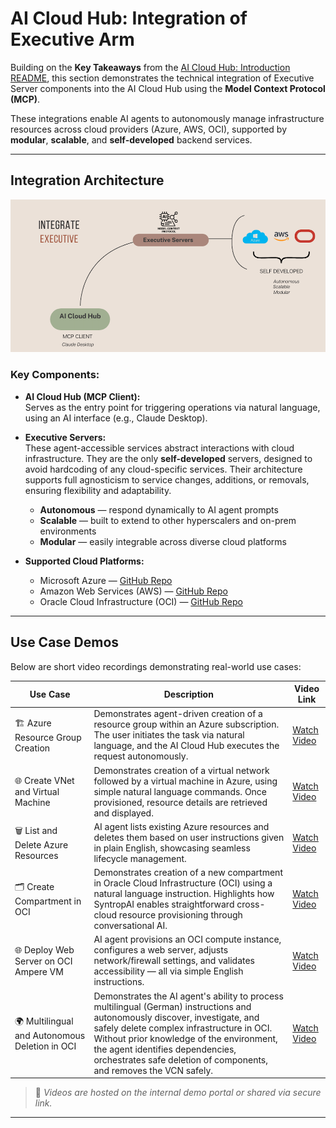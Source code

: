 # AI Cloud Hub: Integration of Executive Arm

Building on the **Key Takeaways** from the [AI Cloud Hub: Introduction README](ai-cloud-hub.md), this section demonstrates the technical integration of Executive Server components into the AI Cloud Hub using the **Model Context Protocol (MCP)**.

These integrations enable AI agents to autonomously manage infrastructure resources across cloud providers (Azure, AWS, OCI), supported by **modular**, **scalable**, and **self-developed** backend services.

---

## Integration Architecture

![Integration of Executive Arm](images/integrate-Executive.png)

### Key Components:

- **AI Cloud Hub (MCP Client):**  
  Serves as the entry point for triggering operations via natural language, using an AI interface (e.g., Claude Desktop).

- **Executive Servers:**  
  These agent-accessible services abstract interactions with cloud infrastructure. They are the only **self-developed** servers, designed to avoid hardcoding of any cloud-specific services. Their architecture supports full agnosticism to service changes, additions, or removals, ensuring flexibility and adaptability.
  
  - **Autonomous** — respond dynamically to AI agent prompts  
  - **Scalable** — built to extend to other hyperscalers and on-prem environments  
  - **Modular** — easily integrable across diverse cloud platforms

- **Supported Cloud Platforms:**  
  - Microsoft Azure — [GitHub Repo](https://github.com/simplificare-org/mcp-server-azure)  
  - Amazon Web Services (AWS) — [GitHub Repo](https://github.com/simplificare-org/mcp-server-for-aws)  
  - Oracle Cloud Infrastructure (OCI) — [GitHub Repo](https://github.com/simplificare-org/mcp-server-oci)

---

## Use Case Demos

Below are short video recordings demonstrating real-world use cases:

| Use Case                                  | Description                                                                 | Video Link         |
|-------------------------------------------|-----------------------------------------------------------------------------|--------------------|
| 🏗️ Azure Resource Group Creation          | Demonstrates agent-driven creation of a resource group within an Azure subscription. The user initiates the task via natural language, and the AI Cloud Hub executes the request autonomously. | [Watch Video](video/01_01_Azure_Creation.mov)   |
| 🌐 Create VNet and Virtual Machine         | Demonstrates creation of a virtual network followed by a virtual machine in Azure, using simple natural language commands. Once provisioned, resource details are retrieved and displayed. | [Watch Video](#)   |
| 🗑️ List and Delete Azure Resources         | AI agent lists existing Azure resources and deletes them based on user instructions given in plain English, showcasing seamless lifecycle management. | [Watch Video](#)   |
| 🗂️ Create Compartment in OCI               | Demonstrates creation of a new compartment in Oracle Cloud Infrastructure (OCI) using a natural language instruction. Highlights how SyntropAI enables straightforward cross-cloud resource provisioning through conversational AI. | [Watch Video](#)   |
| 🌐 Deploy Web Server on OCI Ampere VM       | AI agent provisions an OCI compute instance, configures a web server, adjusts network/firewall settings, and validates accessibility — all via simple English instructions. | [Watch Video](#)   |
| 🌍 Multilingual and Autonomous Deletion in OCI | Demonstrates the AI agent's ability to process multilingual (German) instructions and autonomously discover, investigate, and safely delete complex infrastructure in OCI. Without prior knowledge of the environment, the agent identifies dependencies, orchestrates safe deletion of components, and removes the VCN safely. | [Watch Video](#)   |

> 🎥 *Videos are hosted on the internal demo portal or shared via secure link.*

---
